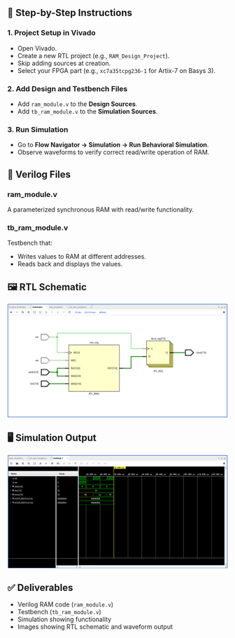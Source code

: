 
## 🔧 Step-by-Step Instructions

### 1. Project Setup in Vivado
- Open Vivado.
- Create a new RTL project (e.g., `RAM_Design_Project`).
- Skip adding sources at creation.
- Select your FPGA part (e.g., `xc7a35tcpg236-1` for Artix-7 on Basys 3).

### 2. Add Design and Testbench Files
- Add `ram_module.v` to the **Design Sources**.
- Add `tb_ram_module.v` to the **Simulation Sources**.

### 3. Run Simulation
- Go to **Flow Navigator → Simulation → Run Behavioral Simulation**.
- Observe waveforms to verify correct read/write operation of RAM.

## 🧪 Verilog Files

### ram_module.v
A parameterized synchronous RAM with read/write functionality.

### tb_ram_module.v
Testbench that:
- Writes values to RAM at different addresses.
- Reads back and displays the values.

## 🖼️ RTL Schematic

![RTL Schematic](images/rtl_schematic.png)

## 🖥️ Simulation Output

![Simulation Waveform](images/simulation_waveform.png)

## ✅ Deliverables
- Verilog RAM code (`ram_module.v`)
- Testbench (`tb_ram_module.v`)
- Simulation showing functionality
- Images showing RTL schematic and waveform output

